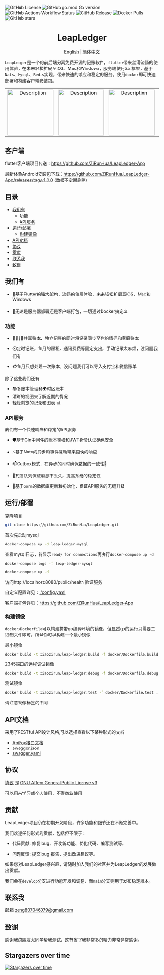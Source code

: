![GitHub License](https://img.shields.io/github/license/ZiRunHua/LeapLedger)
![GitHub go.mod Go version](https://img.shields.io/github/go-mod/go-version/ZiRunHua/LeapLedger)
![GitHub Actions Workflow Status](https://img.shields.io/github/actions/workflow/status/ZiRunHua/LeapLedger/CI.yml)
![GitHub Release](https://img.shields.io/github/v/release/ZiRunHua/LeapLedger)
![Docker Pulls](https://img.shields.io/docker/pulls/xiaozirun/leap-ledger)
![GitHub stars](https://img.shields.io/github/stars/ZiRunHua/LeapLedger?style=social)

<h1 align="center">LeapLedger</h1>
<p align="center">
  <a href="README.en.md">English</a> | <a href="README.md">简体中文</a>
</p>

`LeapLedger`是一个的前后端分离免费开源的记账软件，`flutter`带来丝滑流畅的使用体验，在未来轻松扩展至iOS、Mac和Windows，服务端使用`Gin`框架，基于`Nats`、`Mysql`、`Redis`实现，带来快速的响应和稳定的服务。使用`docker`即可快速部署和构建客户端安装包。

<table>
  <tr>
    <td align="center"><img src="https://github.com/user-attachments/assets/e5151e7a-6b1f-4903-b4f1-8ffdc20c1b46" alt="Description" width="150"></td>
    <td align="center"><img src="https://github.com/user-attachments/assets/03dce625-a340-4aa5-92fd-ac4e59ee18b9" alt="Description" width="150"></td>
    <td align="center"><img src="https://github.com/user-attachments/assets/fd19053c-a469-4fcd-9d1e-9371c094039c" alt="Description" width="150"></td>
    <td align="center"><img src="https://github.com/user-attachments/assets/4d605f41-18fc-41b0-bbdf-d50ae1ecc550" alt="Description" width="150"></td>
    <td align="center"><img src="https://github.com/user-attachments/assets/0579110f-66b5-4739-9cc7-bcaeef4e246f" alt="Description" width="150"></td>
  </tr>
</table>

## 客户端
flutter客户端项目传送：https://github.com/ZiRunHua/LeapLedger-App

最新体验Android安装包下载：https://github.com/ZiRunHua/LeapLedger-App/releases/tag/v1.0.0 (数据不定期删除)
## 目录

- [我们有](#我们有)
  - [功能](#功能)
  - [API服务](#api服务)
- [运行/部署](#运行部署)
  - [构建镜像](#构建镜像)
- [API文档](#api文档)
- [协议](#协议)
- [贡献](#贡献)
- [联系我](#联系我)
- [致谢](#致谢)

## 我们有
* :iphone:基于Flutter的强大架构，流畅的使用体验，未来轻松扩展至iOS、Mac和Windows


* :whale:无论是服务器部署还是客户端打包，一切通过Docker搞定:parasol_on_ground:
### 功能
* :family_man_woman_girl_boy:共享账本，独立记账的同时将记录同步至你的情侣和家庭账本


* :timer_clock:定时记账，每月的房租、通讯费费等固定支出，手动记录太麻烦，没问题我们有


* :credit_card:每月只想处理一次账本，没问题我们可以导入支付宝和微信账单

除了这些我们还有
* :books:多账本管理和:earth_africa:时区账本
* 清晰的视图来了解近期的情况
* 轻松浏览的记录和图表 :bar_chart:

### API服务
我们有一个快速响应和稳定的API服务

* :shield:基于Gin中间件的账本鉴权和JWT身份认证确保安全


* :zap:基于Nats的异步和事件驱动带来更快的响应


* :mailbox:Outbox模式，在异步的同时确保数据的一致性:dart:


* :floppy_disk:死信队列保证消息不丢失，提高系统的稳定性


* :arrows_counterclockwise:基于`Gorm`的数据库更新和初始化，保证API服务的无缝升级

## 运行/部署
克隆项目
```bash
git clone https://github.com/ZiRunHua/LeapLedger.git
```
首次先启动mysql
```bash
docker-compose up -d leap-ledger-mysql
```
查看mysql日志，待显示`ready for connections`再执行`docker-compose up -d`
```bash
docker-compose logs -f leap-ledger-mysql
```
```bash
docker-compose up -d
```
访问http://localhost:8080/public/health 验证服务

自定义配置详见：[./config.yaml](./config.yaml)

客户端打包详见：https://github.com/ZiRunHua/LeapLedger-App


### 构建镜像

`docker/Dockerfile`可以构建携带go编译环境的镜像，但显然go的运行只需要二进制文件即可，所以你可以构建一个最小镜像

最小镜像
```bash
docker build -t xiaozirun/leap-ledger:build -f docker/Dockerfile.build .
```
2345端口的远程调试镜像
```bash
docker build -t xiaozirun/leap-ledger:debug -f docker/Dockerfile.debug .
```
测试镜像
```bash
docker build -t xiaozirun/leap-ledger:test -f docker/Dockerfile.test .
```
请注意镜像标签的不同
## API文档

采用了RESTful API设计风格,可以选择查看以下某种形式的文档
* [ApiFox接口文档](https://apifox.com/apidoc/shared-df940a71-63e8-4af7-9090-1be77ba5c3df)
* [swagger.json](docs/swagger.json)
* [swagger.yaml](docs/swagger.yaml)

## 协议
[协议](LICENSE) 是 [GNU Affero General Public License v3](https://www.gnu.org/licenses/agpl-3.0.html)

可以用来学习或个人使用，不得商业使用
## 贡献
LeapLedger项目仍在初期开发阶段，许多功能和细节还在不断完善中。

我们欢迎任何形式的贡献，包括但不限于：

* 代码贡献: 修复 bug、开发新功能、优化代码、编写测试等。

* 问题反馈: 提交 bug 报告、提出改进建议等。

如果您对LeapLedger感兴趣，请随时加入我们的社区并为LeapLedger的发展做出贡献。

我们会在`develop`分支进行功能开发和调整，而`main`分支则用于发布稳定版本。

## 联系我
邮箱 <a href="mailto:zeng807046079@gmail.com">zeng807046079@gmail.com</a>

## 致谢
感谢我的朋友尤同学帮我测试，这节省了我非常多的精力非常非常感谢。

## Stargazers over time
[![Stargazers over time](https://starchart.cc/ZiRunHua/LeapLedger.svg?variant=adaptive)](https://starchart.cc/ZiRunHua/LeapLedger)
